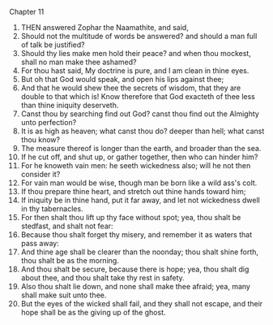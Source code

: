 

Chapter 11

1. THEN answered Zophar the Naamathite, and said,
2. Should not the multitude of words be answered?  and should a man full of talk be justified?
3. Should thy lies make men hold their peace?  and when thou mockest, shall no man make thee ashamed?
4. For thou hast said, My doctrine is pure, and I am clean in thine eyes.
5. But oh that God would speak, and open his lips against thee;
6. And that he would shew thee the secrets of wisdom, that they are double to that which is!  Know therefore that God exacteth of thee less than thine iniquity deserveth.
7. Canst thou by searching find out God?  canst thou find out the Almighty unto perfection?
8. It is as high as heaven; what canst thou do?  deeper than hell; what canst thou know?
9. The measure thereof is longer than the earth, and broader than the sea.
10. If he cut off, and shut up, or gather together, then who can hinder him?
11. For he knoweth vain men: he seeth wickedness also; will he not then consider it?
12. For vain man would be wise, though man be born like a wild ass's colt.
13. If thou prepare thine heart, and stretch out thine hands toward him;
14. If iniquity be in thine hand, put it far away, and let not wickedness dwell in thy tabernacles.
15. For then shalt thou lift up thy face without spot; yea, thou shalt be stedfast, and shalt not fear:
16. Because thou shalt forget thy misery, and remember it as waters that pass away:
17. And thine age shall be clearer than the noonday; thou shalt shine forth, thou shalt be as the morning.
18. And thou shalt be secure, because there is hope; yea, thou shalt dig about thee, and thou shalt take thy rest in safety.
19. Also thou shalt lie down, and none shall make thee afraid; yea, many shall make suit unto thee.
20. But the eyes of the wicked shall fail, and they shall not escape, and their hope shall be as the giving up of the ghost.
